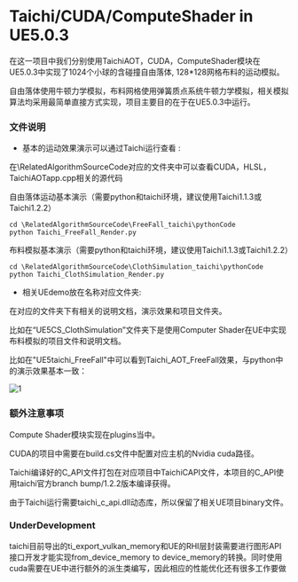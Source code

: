 # Taichi/CUDA/ComputeShader in UE5.0.3

在这一项目中我们分别使用TaichiAOT，CUDA，ComputeShader模块在UE5.0.3中实现了1024个小球的含碰撞自由落体, 128*128网格布料的运动模拟。

自由落体使用牛顿力学模拟，布料网格使用弹簧质点系统牛顿力学模拟，相关模拟算法均采用最简单直接方式实现，项目主要目的在于在UE5.0.3中运行。




### 文件说明

* 基本的运动效果演示可以通过Taichi运行查看 :

在\RelatedAlgorithmSourceCode对应的文件夹中可以查看CUDA，HLSL，TaichiAOTapp.cpp相关的源代码

自由落体运动基本演示（需要python和taichi环境，建议使用Taichi1.1.3或Taichi1.2.2）

```shell
cd \RelatedAlgorithmSourceCode\FreeFall_taichi\pythonCode
python Taichi_FreeFall_Render.py
```

布料模拟基本演示（需要python和taichi环境，建议使用Taichi1.1.3或Taichi1.2.2）

```shell
cd \RelatedAlgorithmSourceCode\ClothSimulation_taichi\pythonCode 
python Taichi_ClothSimulation_Render.py
```




* 相关UEdemo放在名称对应文件夹: 

在对应的文件夹下有相关的说明文档，演示效果和项目文件夹。

比如在“UE5CS_ClothSimulation”文件夹下是使用Computer Shader在UE中实现布料模拟的项目文件和说明文档。

比如在"UE5taichi_FreeFall"中可以看到Taichi_AOT_FreeFall效果，与python中的演示效果基本一致：

![1](./UE5taichi_FreeFall/Taichi_FreeFall_Demo.gif)



### 额外注意事项

Compute Shader模块实现在plugins当中。

CUDA的项目中需要在build.cs文件中配置对应主机的Nvidia cuda路径。

Taichi编译好的C_API文件打包在对应项目中TaichiCAPI文件，本项目的C_API使用taichi官方branch bump/1.2.2版本编译获得。

由于Taichi运行需要taichi_c_api.dll动态库，所以保留了相关UE项目binary文件。


### UnderDevelopment

taichi目前导出的ti_export_vulkan_memory和UE的RHI层封装需要进行图形API接口开发才能实现from_device_memory to device_memory的转换。同时使用cuda需要在UE中进行额外的派生类编写，因此相应的性能优化还有很多工作要做

